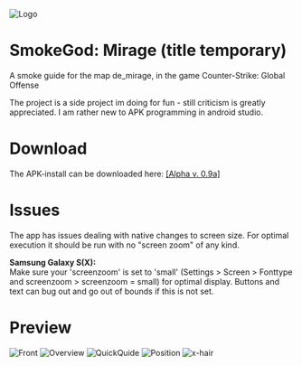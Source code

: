 
![Logo](/app/src/main/res/drawable/cloud91.png)


# SmokeGod: Mirage (title temporary)
A smoke guide for the map de_mirage, in the game Counter-Strike: Global Offense

The project is  a side project im doing for fun - still criticism is greatly appreciated. I am rather new to APK programming in android studio.

# Download
The APK-install can be downloaded here:
[[Alpha v. 0.9a]]( https://github.com/bischmlb/CSGO_Smokes/releases/download/0.9a/app-release.apk)

# Issues
The app has issues dealing with native changes to screen size. For optimal execution it should be run with no "screen zoom" of any kind.  
  
**Samsung Galaxy S(X):**  
Make sure your 'screenzoom' is set to 'small' (Settings > Screen > Fonttype and screenzoom > screenzoom = small) for optimal display. Buttons and text can bug out and go out of bounds if this is not set.

# Preview

![Front](Screenshot_1543840164.png)
![Overview](Screenshot_1543841469.png)
![QuickQuide](Screenshot_1543840234.png)
![Position](Screenshot_1543840250.png)
![x-hair](Screenshot_1543840255.png)



